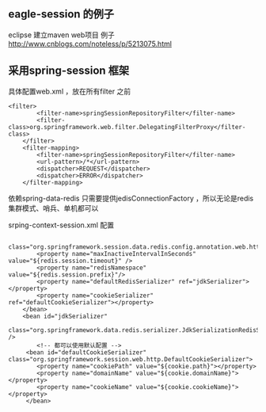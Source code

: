 ## eagle-session 的例子
eclipse 建立maven web项目 例子
http://www.cnblogs.com/noteless/p/5213075.html

采用spring-session 框架
--
具体配置web.xml ，放在所有filter 之前
```
<filter>
		<filter-name>springSessionRepositoryFilter</filter-name>
		<filter-class>org.springframework.web.filter.DelegatingFilterProxy</filter-class>
	</filter>
	<filter-mapping>
		<filter-name>springSessionRepositoryFilter</filter-name>
		<url-pattern>/*</url-pattern>
		<dispatcher>REQUEST</dispatcher>
		<dispatcher>ERROR</dispatcher>
	</filter-mapping>
```

依赖spring-data-redis 只需要提供jedisConnectionFactory ，所以无论是redis集群模式、哨兵、单机都可以

srping-context-session.xml 配置
```<bean id="redisHttpSessionConfiguration"
		class="org.springframework.session.data.redis.config.annotation.web.http.RedisHttpSessionConfiguration">
		<property name="maxInactiveIntervalInSeconds" value="${redis.session.timeout}" />
		<property name="redisNamespace" value="${redis.session.prefix}"/>
		<property name="defaultRedisSerializer" ref="jdkSerializer"></property>
		<property name="cookieSerializer" ref="defaultCookieSerializer"></property>
	</bean>
	<bean id="jdkSerializer"
        class="org.springframework.data.redis.serializer.JdkSerializationRedisSerializer" />
        <!-- 都可以使用默认配置 -->
     <bean id="defaultCookieSerializer" class="org.springframework.session.web.http.DefaultCookieSerializer">
     	<property name="cookiePath" value="${cookie.path}"></property>
     	<property name="domainName" value="${cookie.domainName}"></property>
     	<property name="cookieName" value="${cookie.cookieName}"></property>
     </bean>
```